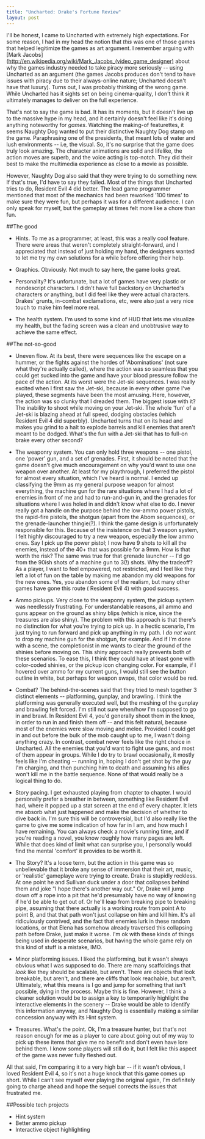 ```yaml
---
title: "Uncharted: Drake's Fortune Review"
layout: post
---
```

I'll be honest, I came to Uncharted with extremely high expectations. For some reason, I had in my head the notion that *this* was one of those games that helped legitimize the games as art argument. I remember arguing with [Mark Jacobs](http://en.wikipedia.org/wiki/Mark_Jacobs_(video_game_designer) about why the games industry needed to take piracy more seriously -- using Uncharted as an argument (the games Jacobs produces don't tend to have issues with piracy due to their always-online nature; Uncharted doesn't have that luxury). Turns out, I was probably thinking of the wrong game. While Uncharted has it sights set on being cinema-quality, I don't think it ultimately manages to deliver on the full experience.

That's not to say the game is bad. It has its moments, but it doesn't live up to the massive hype in my head, and it certainly doesn't feel like it's doing anything noteworthy for *games*. Watching the making-of featurettes, it seems Naughty Dog wanted to put their distinctive Naughty Dog stamp on the game. Paraphrasing one of the presidents, that meant lots of water and lush environments -- i.e, the visual. So, it's no surprise that the game does truly look amazing. The character animations are solid and lifelike, the action moves are superb, and the voice acting is top-notch. They did their best to make the multimedia experience as close to a movie as possible.

However, Naughty Dog also said that they were trying to do something new. If that's true, I'd have to say they failed. Most of the things that Uncharted tries to do, Resident Evil 4 did better. The lead game programmer mentioned that most of the mechanics had been reworked '100 times' to make sure they were fun, but perhaps it was for a different audience. I can only speak for myself, but the gameplay at times felt more like a chore than fun.

##The good
- Hints. To me as a programmer, at least, this was a really cool feature. There were areas that weren't completely straight-forward, and I appreciated that instead of just holding my hand, the designers wanted to let me try my own solutions for a while before offering their help.

- Graphics. Obviously. Not much to say here, the game looks great.

- Personality? It's unfortunate, but a lot of games have very plastic or nondescript characters. I didn't have full backstory on Uncharted's characters or anything, but I did feel like they were actual characters. Drakes' grunts, in-combat exclamations, etc, were also just a very nice touch to make him feel more real.

- The health system. I'm used to some kind of HUD that lets me visualize my health, but the fading screen was a clean and unobtrusive way to achieve the same effect.

##The not-so-good
- Uneven flow. At its best, there were sequences like the escape on a hummer, or the fights against the hordes of 'Abominations' (not sure what they're actually called), where the action was so seamless that you could get sucked into the game and have your blood pressure follow the pace of the action. At its worst were the Jet-ski sequences. I was really excited when I first saw the Jet-ski, because in every other game I've played, these segments have been the most amusing. Here, however, the action was so clunky that I dreaded them. The biggest issue with it? The inability to shoot while moving on your Jet-ski. The whole 'fun' of a Jet-ski is blazing ahead at full speed, dodging obstacles (which Resident Evil 4 did superbly). Uncharted turns that on its head and makes you grind to a halt to explode barrels and kill enemies that aren't meant to be dodged. What's the fun with a Jet-ski that has to full-on brake every other second?

- The weaponry system. You can only hold three weapons -- one pistol, one 'power' gun, and a set of grenades. First, it should be noted that the game doesn't give much encouragement on why you'd want to use one weapon over another. At least for my playthrough, I preferred the pistol for almost every situation, which I've heard is normal. I ended up classifying the 9mm as my general purpose weapon for almost everything, the machine gun for the rare situations where I had a lot of enemies in front of me and had to run-and-gun in, and the grenades for situations where I was holed in and didn't know what else to do. I never really got a handle on the purpose behind the low-ammo power pistols, the rapid-fire pistols, the shotgun (apart from the Abom sequences), or the grenade-launcher thingie(?). I think the game design is unfortunately responsible for this. Because of the insistence on that 3 weapon system, I felt highly discouraged to try a new weapon, especially the low ammo ones. Say I pick up the power pistol; I now have 9 shots to kill all the enemies, instead of the 40+ that was possible for a 9mm. How is that worth the risk? The same was true for that grenade launcher -- I'd go from the 90ish shots of a machine gun to 3(!) shots. Why the tradeoff? As a player, I want to feel empowered, not restricted, and I feel like they left a lot of fun on the table by making me abandon my old weapons for the new ones. Yes, you abandon some of the realism, but many other games have gone this route (<cough> Resident Evil 4) with good success.

- Ammo pickups. Very close to the weaponry system, the pickup system was needlessly frustrating. For understandable reasons, all ammo and guns appear on the ground as shiny blips (which is nice, since the treasures are also shiny). The problem with this approach is that there's no distinction for what you're trying to pick up. In a hectic scenario, I'm just trying to run forward and pick up anything in my path. I *do not* want to drop my machine gun for the shotgun, for example. And if I'm done with a scene, the completionist in me wants to clear the ground of the shinies before moving on. This shiny approach really prevents both of these scenarios. To ease this, I think they could have at least gone with color-coded shinies, or the pickup icon changing color. For example, if I hovered over ammo for my current guns, I would still see the button outline in white, but perhaps for weapon swaps, that color would be red.

- Combat? The behind-the-scenes said that they tried to mesh together 3 distinct elements -- platforming, gunplay, and brawling. I think the platforming was generally executed well, but the meshing of the gunplay and brawling felt forced. I'm still not sure when/how I'm supposed to go in and brawl. In Resident Evil 4, you'd generally shoot them in the knee, in order to run in and finish them off -- and this felt natural, because most of the enemies were slow moving and melee. Provided I could get in and out before the bulk of the mob caught up to me, I wasn't doing anything crazy. In contrast, combat never feels like the right choice in Uncharted. All the enemies that you'd want to fight use guns, and most of them appear in groups. While I do try to brawl occasionally, it mostly feels like I'm cheating -- running in, hoping I don't get shot by the guy I'm charging, and then punching him to death and assuming his allies won't kill me in the battle sequence. None of that would really be a logical thing to do.

- Story pacing. I get exhausted playing from chapter to chapter. I would personally prefer a breather in between, something like Resident Evil had, where it popped up a stat screen at the end of every chapter. It lets me absorb what just happened and make the decision of whether to dive back in. I'm sure this will be controversial, but I'd also really like the game to give me some indication of how far in I am, and how much I have remaining. You can always check a movie's running time, and if you're reading a novel, you know roughly how many pages are left. While that does kind of limit what can surprise you, I personally would find the mental 'comfort' it provides to be worth it.

- The Story? It's a loose term, but the action in this game was so unbelievable that it broke any sense of immersion that their art, music, or 'realistic' gameplaye were trying to create. Drake is stupidly reckless. At one point he and Sullivan duck under a door that collapses behind them and joke "I hope there's another way out." Or, Drake will jump down off a rope into a pit that he'd presumably have no way of knowing if he'd be able to get out of. Or he'll leap from breaking pipe to breaking pipe, assuming that there actually is a working route from point A to point B, and that that path won't just collapse on him and kill him. It's all ridiculously contrived, and the fact that enemies lurk in these random locations, or that Elena has somehow already traversed this collapsing path before Drake, just make it worse. I'm ok with these kinds of things being used in desperate scenarios, but having the whole game rely on this kind of stuff is a mistake, IMO.

- Minor platforming issues. I liked the platforming, but it wasn't always obvious what I was supposed to do. There are many scaffoldings that *look* like they should be scalable, but aren't. There are objects that look breakable, but aren't, and there are cliffs that look reachable, but aren't. Ultimately, what this means is I go and jump for something that isn't possible, dying in the process. Maybe this is fine. However, I think a cleaner solution would be to assign a key to temporarily highlight the interactive elements in the scenery -- Drake would be able to identify this information anyway, and Naughty Dog is essentially making a similar concession anyway with its Hint system.

- Treasures. What's the point. Ok, I'm a treasure hunter, but that's not reason enough for me as a player to care about going out of my way to pick up these items that give me no benefit and don't even have lore behind them. I know some players will still do it, but I felt like this aspect of the game was never fully fleshed out.


All that said, I'm comparing it to a very high bar -- if it wasn't obvious, I loved Resident Evil 4, so it's not a huge knock that this game comes up short. While I can't see myself ever playing the original again, I'm definitely going to charge ahead and hope the sequel corrects the issues that frustrated me.

##Possible tech projects
- Hint system
- Better ammo pickup
- Interactive object highlighting
